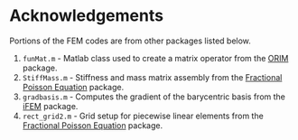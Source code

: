 # Acknowledgements
Portions of the FEM codes are from other packages listed below.
1. `funMat.m` - Matlab class used to create a matrix operator from the [ORIM](https://github.com/juliannechung/ORIM) package.
2. `StiffMass.m` - Stiffness and mass matrix assembly from the [Fractional Poisson Equation](https://bitbucket.org/harbirantil/frac_poisson_nhbc/src/master/) package.
3. `gradbasis.m` - Computes the gradient of the barycentric basis from the [iFEM](https://github.com/lyc102/ifem) package.
4. `rect_grid2.m` - Grid setup for piecewise linear elements from the [Fractional Poisson Equation](https://bitbucket.org/harbirantil/frac_poisson_nhbc/src/master/) package.
